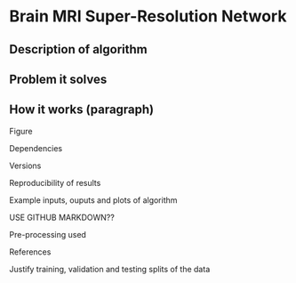 # Brain MRI Super-Resolution Network

## Description of algorithm

## Problem it solves

## How it works (paragraph)

Figure

Dependencies

Versions

Reproducibility of results

Example inputs, ouputs and plots of algorithm

USE GITHUB MARKDOWN??

Pre-processing used

References

Justify training, validation and testing splits of the data
